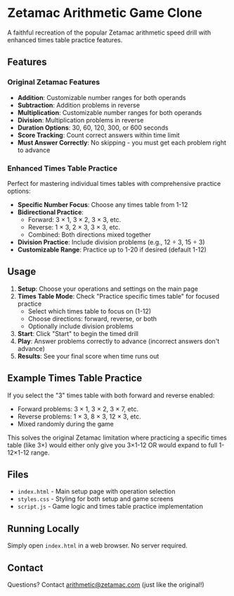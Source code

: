 # Zetamac Arithmetic Game Clone

A faithful recreation of the popular Zetamac arithmetic speed drill with enhanced times table practice features.

## Features

### Original Zetamac Features
- **Addition**: Customizable number ranges for both operands
- **Subtraction**: Addition problems in reverse
- **Multiplication**: Customizable number ranges for both operands  
- **Division**: Multiplication problems in reverse
- **Duration Options**: 30, 60, 120, 300, or 600 seconds
- **Score Tracking**: Count correct answers within time limit
- **Must Answer Correctly**: No skipping - you must get each problem right to advance

### Enhanced Times Table Practice
Perfect for mastering individual times tables with comprehensive practice options:

- **Specific Number Focus**: Choose any times table from 1-12
- **Bidirectional Practice**: 
  - Forward: 3 × 1, 3 × 2, 3 × 3, etc.
  - Reverse: 1 × 3, 2 × 3, 3 × 3, etc.  
  - Combined: Both directions mixed together
- **Division Practice**: Include division problems (e.g., 12 ÷ 3, 15 ÷ 3)
- **Customizable Range**: Practice up to 1-20 if desired (default 1-12)

## Usage

1. **Setup**: Choose your operations and settings on the main page
2. **Times Table Mode**: Check "Practice specific times table" for focused practice
   - Select which times table to focus on (1-12)
   - Choose directions: forward, reverse, or both
   - Optionally include division problems
3. **Start**: Click "Start" to begin the timed drill
4. **Play**: Answer problems correctly to advance (incorrect answers don't advance)
5. **Results**: See your final score when time runs out

## Example Times Table Practice

If you select the "3" times table with both forward and reverse enabled:
- Forward problems: 3 × 1, 3 × 2, 3 × 7, etc.
- Reverse problems: 1 × 3, 8 × 3, 12 × 3, etc.
- Mixed randomly during the game

This solves the original Zetamac limitation where practicing a specific times table (like 3×) would either only give you 3×1-12 OR would expand to full 1-12×1-12 range.

## Files

- `index.html` - Main setup page with operation selection
- `styles.css` - Styling for both setup and game screens  
- `script.js` - Game logic and times table practice implementation

## Running Locally

Simply open `index.html` in a web browser. No server required.

## Contact

Questions? Contact arithmetic@zetamac.com (just like the original!)
